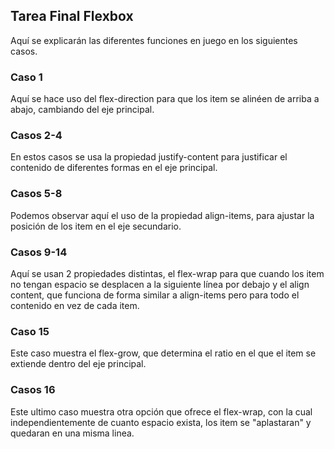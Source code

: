  ## Tarea Final Flexbox
 Aquí se explicarán las diferentes funciones en juego en los siguientes casos.
 ### Caso 1
 Aquí se hace uso del flex-direction para que los item se alinéen de arriba a abajo, cambiando del eje principal.
 ### Casos 2-4
 En estos casos se usa la propiedad justify-content para justificar el contenido de diferentes formas en el eje principal.
 ### Casos 5-8
 Podemos observar aquí el uso de la propiedad align-items, para ajustar la posición de los item en el eje secundario.
 ### Casos 9-14
 Aquí se usan 2 propiedades distintas, el flex-wrap para que cuando los item no tengan espacio se desplacen a la siguiente
 línea por debajo y el align content, que funciona de forma similar a align-items pero para todo el contenido en vez de cada item.
 ### Caso 15
 Este caso muestra el flex-grow, que determina el ratio en el que el item se extiende dentro del eje principal.
 ### Casos 16
 Este ultimo caso muestra otra opción que ofrece el flex-wrap, con la cual independientemente de cuanto espacio exista,
 los item se "aplastaran" y quedaran en una misma linea.
 
